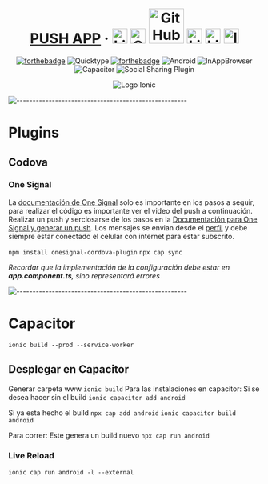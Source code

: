 <div align="center">

#  [PUSH APP](https://ionicframework.com/) &middot; [<img src="https://i.postimg.cc/wT4x8tWS/codepenblanco.png" alt="LinkedIn" class="footer-nav__link-image" height="30px" />](https://codepen.io/amarianjel/)   [<img src="https://i.postimg.cc/5NBMxTJX/github.png" alt="GitHub" class="footer-nav__link-image" height="30px" />](https://github.com/amarianjel)   [<img src="https://i.postimg.cc/1Xj3mL3G/github-Pages-blanco.png" alt="GitHub" class="footer-nav__link-image" height="70px" style="margin-bottom: -20px;"/>](https://amarianjel.github.io/Portfolio/)  [<img src="https://i.postimg.cc/J7BLFtdc/linkedin.png" alt="LinkedIn" class="footer-nav__link-image" height="30px" />](https://www.linkedin.com/in/amarianjel/)   [<img src="https://i.postimg.cc/1zqYRTyp/facebook.png" alt="LinkedIn" class="footer-nav__link-image" height="30px" />](https://www.facebook.com/Abraham13071993/)   [<img src="https://i.postimg.cc/sfJtqS4W/instagram.png" alt="Instagram" class="footer-nav__link-image" height="30px" />](https://www.instagram.com/abr_marianjel/)
[![forthebadge](https://img.shields.io/badge/Made%20with-Ionic-blue.svg)](https://ionicframework.com/)
![Quicktype](https://img.shields.io/badge/Quicktype-%E2%9A%99%EF%B8%8F-orange)
[![forthebadge](https://img.shields.io/badge/Angular-%F0%9F%8C%8D-red.svg)](https://angular.io/)
![Android](https://img.shields.io/badge/Android-%F0%9F%93%B1-brightgreen)
![InAppBrowser](https://img.shields.io/badge/InAppBrowser-%F0%9F%8C%8F%F0%9F%93%B6-yellow)
![Capacitor](https://img.shields.io/badge/Capacitor-%F0%9F%94%8C-blueviolet)
![Social Sharing Plugin](https://img.shields.io/badge/Social%20Sharing%20Plugin-%E2%86%95%EF%B8%8F%F0%9F%94%BD-lightgrey)


</div>

<div align="center">
  <p align="center">
    <img src="https://i.postimg.cc/wMRkmnnQ/ionic.png" alt="Logo Ionic">
  </p>
</div>

![-----------------------------------------------------](https://raw.githubusercontent.com/andreasbm/readme/master/assets/lines/rainbow.png)

# Plugins

## Codova

### One Signal
La [documentación de One Signal](https://documentation.onesignal.com/docs/ionic-sdk-setup) solo es importante en los pasos a seguir, para realizar el código es importante ver el video del push a continuación.
Realizar un push y serciosarse de los pasos en la [Documentación para One Signal y generar un push](https://onesignal.com/videos/add-push-notifications-to-ionic-react-apps-with-onesignal).
Los mensajes se envian desde el [perfil](https://dashboard.onesignal.com/apps/497bb354-c0cf-432b-82ac-eba4361c4f56/notifications/0b7d9ed6-7351-4a3a-b4b9-7ca017349fcf#outcomes=os__click__count) y debe siempre estar conectado el celular con internet para estar subscrito.

```npm install onesignal-cordova-plugin```
```npx cap sync```

*Recordar que la implementación de la configuración debe estar en **app.component.ts**, sino representará errores*

![-----------------------------------------------------](https://raw.githubusercontent.com/andreasbm/readme/master/assets/lines/rainbow.png)

# Capacitor
```ionic build --prod --service-worker```
## Desplegar en Capacitor
Generar carpeta www
```ionic build```
Para las instalaciones en capacitor: 
Si se desea hacer sin el build
```ionic capacitor add android```

Si ya esta hecho el build
```npx cap add android```
```ionic capacitor build android```

Para correr: Este genera un build nuevo
```npx cap run android```

### Live Reload
```ionic cap run android -l --external```